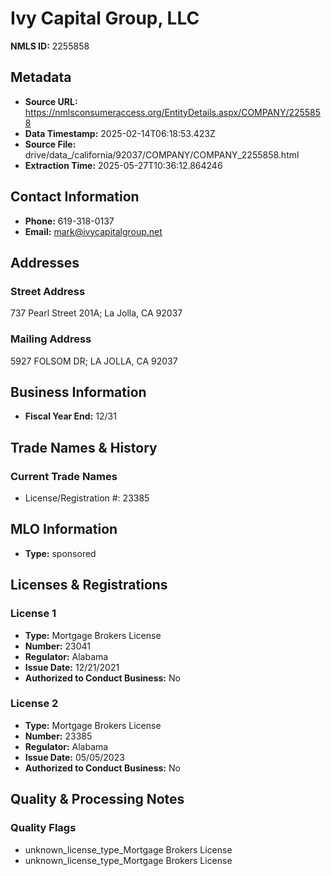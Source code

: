 # Ivy Capital Group, LLC

**NMLS ID:** 2255858

## Metadata
- **Source URL:** https://nmlsconsumeraccess.org/EntityDetails.aspx/COMPANY/2255858
- **Data Timestamp:** 2025-02-14T06:18:53.423Z
- **Source File:** drive/data_/california/92037/COMPANY/COMPANY_2255858.html
- **Extraction Time:** 2025-05-27T10:36:12.864246

## Contact Information
- **Phone:** 619-318-0137
- **Email:** mark@ivycapitalgroup.net

## Addresses
### Street Address
737 Pearl Street 201A; La Jolla, CA 92037

### Mailing Address
5927 FOLSOM DR; LA JOLLA, CA 92037

## Business Information
- **Fiscal Year End:** 12/31

## Trade Names & History
### Current Trade Names
- License/Registration #: 23385

## MLO Information
- **Type:** sponsored

## Licenses & Registrations

### License 1
- **Type:** Mortgage Brokers License
- **Number:** 23041
- **Regulator:** Alabama
- **Issue Date:** 12/21/2021
- **Authorized to Conduct Business:** No

### License 2
- **Type:** Mortgage Brokers License
- **Number:** 23385
- **Regulator:** Alabama
- **Issue Date:** 05/05/2023
- **Authorized to Conduct Business:** No

## Quality & Processing Notes
### Quality Flags
- unknown_license_type_Mortgage Brokers License
- unknown_license_type_Mortgage Brokers License
